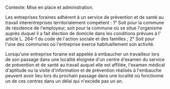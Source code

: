 Contexte: Mise en place et administration.

Les entreprises foraines adhèrent à un service de prévention et de santé au travail interentreprises territorialement compétent : 1° Soit pour la commune de résidence de l'employeur, soit pour la commune où se situe l'organisme auprès duquel il a fait élection de domicile dans les conditions prévues à l' article L. 264-1 du code de l'action sociale et des familles ; 2° Soit pour l'une des communes où l'entreprise exerce habituellement son activité.

Lorsqu'une entreprise foraine est appelée à embaucher un travailleur lors de son passage dans une localité éloignée d'un centre d'examen du service de prévention et de santé au travail auquel elle est affiliée, l'examen médical d'aptitude ou la visite d'information et de prévention réalisés à l'embauche peuvent avoir lieu lors du prochain passage dans une localité où fonctionne un de ces centres dans un délai qui n'excède pas un an.